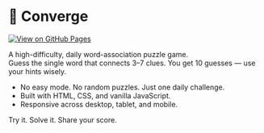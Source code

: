 # 🧠 Converge

[![View on GitHub Pages](https://img.shields.io/badge/live-demo-blue?logo=github)](https://jcolg.github.io/converge-daily-game/)

A high-difficulty, daily word-association puzzle game.  
Guess the single word that connects 3–7 clues. You get 10 guesses — use your hints wisely.

- No easy mode. No random puzzles. Just one daily challenge.
- Built with HTML, CSS, and vanilla JavaScript.
- Responsive across desktop, tablet, and mobile.

Try it. Solve it. Share your score.

